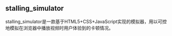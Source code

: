 ## stalling_simulator

stalling_simulator是一款基于HTML5+CSS+JavaScript实现的模拟器，用以可控地模拟在浏览器中播放视频时用户体验到的卡顿情况。
